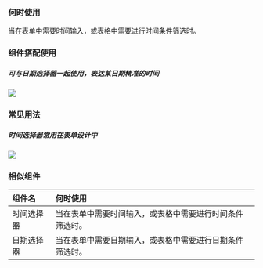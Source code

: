 

### 何时使用

当在表单中需要时间输入，或表格中需要进行时间条件筛选时。

### 组件搭配使用
##### 可与日期选择器一起使用，表达某日期精准的时间

<div class="legend">
  <div class="item">
    <img src="https://oteam-tdesign-1258344706.cos.ap-guangzhou.myqcloud.com/site/design/timepicker-1@2x.png" />
  </div>

  <div class="item"></div>
</div>


### 常见用法
##### 时间选择器常用在表单设计中

<div class="legend">
  <div class="item">
    <img src="https://oteam-tdesign-1258344706.cos.ap-guangzhou.myqcloud.com/site/design/timepicker-2@2x.png" />
  </div>

  <div class="item"></div>
</div>


### 相似组件

| 组件名     | 何时使用                                                     |
| :--------- | :----------------------------------------------------------- |
| 时间选择器 | 当在表单中需要时间输入，或表格中需要进行时间条件筛选时。 |
| 日期选择器 | 当在表单中需要日期输入，或表格中需要进行日期条件筛选时。 |

